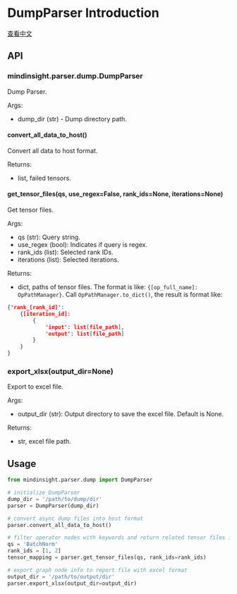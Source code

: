 # DumpParser Introduction

[查看中文](./README_CN.md)

## API

### mindinsight.parser.dump.DumpParser

Dump Parser.

Args:

- dump_dir (str) - Dump directory path.

#### convert_all_data_to_host()

Convert all data to host format.

Returns:

- list, failed tensors.

#### get_tensor_files(qs, use_regex=False, rank_ids=None, iterations=None)

Get tensor files.

Args:

- qs (str): Query string.
- use_regex (bool): Indicates if query is regex.
- rank_ids (list): Selected rank IDs.
- iterations (list): Selected iterations.

Returns:

- dict, paths of tensor files. The format is like: `{[op_full_name]: OpPathManager}`. Call `OpPathManager.to_dict()`, the result is format like:

```json
{'rank_[rank_id]':
    {[iteration_id]:
        {
            'input': list[file_path],
            'output': list[file_path]
        }
    }
}
```

### export_xlsx(output_dir=None)

Export to excel file.

Args:

- output_dir (str): Output directory to save the excel file. Default is None.

Returns:

- str, excel file path.

## Usage

```python
from mindinsight.parser.dump import DumpParser

# initialize DumpParser
dump_dir = '/path/to/dump/dir'
parser = DumpParser(dump_dir)

# convert async dump files into host format
parser.convert_all_data_to_host()

# filter operator nodes with keywords and return related tensor files info
qs = 'BatchNorm'
rank_ids = [1, 2]
tensor_mapping = parser.get_tensor_files(qs, rank_ids=rank_ids)

# export graph node info to report file with excel format
output_dir = '/path/to/output/dir'
parser.export_xlsx(output_dir=output_dir)
```
